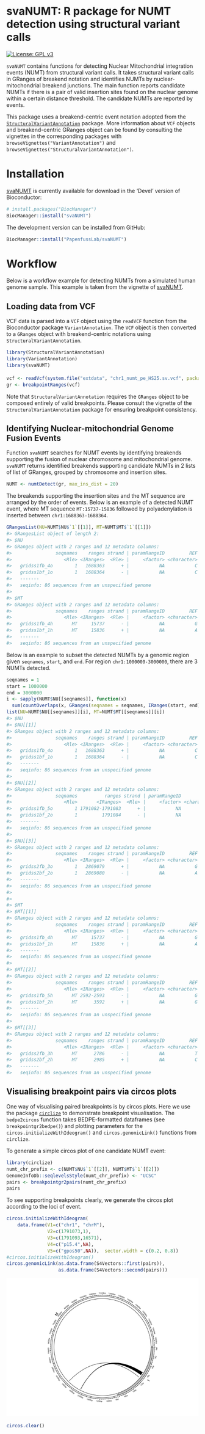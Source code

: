 
<!-- README.md is generated from README.Rmd. Please do not edit this file directly. -->

# svaNUMT: R package for NUMT detection using structural variant calls

<!-- badges: start -->

[![License: GPL
v3](https://img.shields.io/badge/License-GPLv3-blue.svg)](https://www.gnu.org/licenses/gpl-3.0)

<!-- badges: end -->

`svaNUMT` contains functions for detecting Nuclear Mitochondrial integration events (NUMT) from structural
variant calls. It takes structural variant calls in GRanges of breakend
notation and identifies NUMTs by nuclear-mitochondrial breakend
junctions. The main function reports candidate NUMTs if there is a pair
of valid insertion sites found on the nuclear genome within a certain
distance threshold. The candidate NUMTs are reported by events.

This package uses a breakend-centric event notation adopted from the
[`StructuralVariantAnnotation`](https://www.bioconductor.org/packages/release/bioc/html/StructuralVariantAnnotation.html)
package. More information about `VCF` objects and breakend-centric
GRanges object can be found by consulting the vignettes in the
corresponding packages with `browseVignettes("VariantAnnotation")` and
`browseVignettes("StructuralVariantAnnotation")`.

# Installation

[svaNUMT](https://bioconductor.org/packages/svaNUMT) is currently
available for download in the ‘Devel’ version of Bioconductor:

``` r
# install.packages("BiocManager")
BiocManager::install("svaNUMT")
```

The development version can be installed from GitHub:

``` r
BiocManager::install("PapenfussLab/svaNUMT")
```

<!-- # How to cite

If you use svaNUMT, please cite `svaNUMT` [here](https://bioconductor.org/packages/svaNUMT)
TBC for svaRetro.
```
@ARTICLE{svaNUMT,
  title    = "",
  author   = "",
  journal  = "",
  volume   = ,
  number   = ,
  pages    = ,
  month    = ,
  year     = ,
  url      = ,
  doi      = ,
  pmc      = 
}
```
-->

# Workflow

Below is a workflow example for detecting NUMTs from a simulated human
genome sample. This example is taken from the vignette of
[svaNUMT](https://bioconductor.org/packages/svaNUMT).

## Loading data from VCF

VCF data is parsed into a `VCF` object using the `readVCF` function from
the Bioconductor package `VariantAnnotation`. The `VCF` object is then
converted to a `GRanges` object with breakend-centric notations using
`StructuralVariantAnnotation`.

``` r
library(StructuralVariantAnnotation)
library(VariantAnnotation)
library(svaNUMT)

vcf <- readVcf(system.file("extdata", "chr1_numt_pe_HS25.sv.vcf", package = "svaNUMT"))
gr <- breakpointRanges(vcf)
```

Note that `StructuralVariantAnnotation` requires the `GRanges` object to
be composed entirely of valid breakpoints. Please consult the vignette
of the `StructuralVariantAnnotation` package for ensuring breakpoint
consistency.

## Identifying Nuclear-mitochondrial Genome Fusion Events

Function `svaNUMT` searches for NUMT events by identifying breakends
supporting the fusion of nuclear chromosome and mitochondrial genome.
`svaNUMT` returns identified breakends supporting candidate NUMTs in 2
lists of list of GRanges, grouped by chromosome and insertion sites.

``` r
NUMT <- numtDetect(gr, max_ins_dist = 20)
```

The breakends supporting the insertion sites and the MT sequence are
arranged by the order of events. Below is an example of a detected NUMT
event, where MT sequence `MT:15737-15836` followed by polyadenylation is
inserted between `chr1:1688363-1688364`.

``` r
GRangesList(NU=NUMT$NU$`1`[[1]], MT=NUMT$MT$`1`[[1]])
#> GRangesList object of length 2:
#> $NU
#> GRanges object with 2 ranges and 12 metadata columns:
#>                seqnames    ranges strand | paramRangeID         REF                      ALT      QUAL      FILTER     sourceId      partner      svtype     svLen        insSeq    insLen    HOMLEN
#>                   <Rle> <IRanges>  <Rle> |     <factor> <character>              <character> <numeric> <character>  <character>  <character> <character> <numeric>   <character> <integer> <numeric>
#>   gridss1fb_4o        1   1688363      + |           NA           C              C[MT:15737[   3928.49        PASS gridss1fb_4o gridss1fb_4h         BND        NA                       0         0
#>   gridss1bf_1o        1   1688364      - |           NA           C ]MT:15836]AAAAAAAAAAAAAC   3581.13        PASS gridss1bf_1o gridss1bf_1h         BND        NA AAAAAAAAAAAAA        13         0
#>   -------
#>   seqinfo: 86 sequences from an unspecified genome
#> 
#> $MT
#> GRanges object with 2 ranges and 12 metadata columns:
#>                seqnames    ranges strand | paramRangeID         REF                       ALT      QUAL      FILTER     sourceId      partner      svtype     svLen        insSeq    insLen    HOMLEN
#>                   <Rle> <IRanges>  <Rle> |     <factor> <character>               <character> <numeric> <character>  <character>  <character> <character> <numeric>   <character> <integer> <numeric>
#>   gridss1fb_4h       MT     15737      - |           NA           G              ]1:1688363]G   3928.49        PASS gridss1fb_4h gridss1fb_4o         BND        NA                       0         0
#>   gridss1bf_1h       MT     15836      + |           NA           A AAAAAAAAAAAAAA[1:1688364[   3581.13        PASS gridss1bf_1h gridss1bf_1o         BND        NA AAAAAAAAAAAAA        13         0
#>   -------
#>   seqinfo: 86 sequences from an unspecified genome
```

Below is an example to subset the detected NUMTs by a genomic region
given `seqnames`, `start`, and `end`. For region `chr1:1000000-3000000`,
there are 3 NUMTs detected.

``` r
seqnames = 1
start = 1000000
end = 3000000
i <- sapply(NUMT$NU[[seqnames]], function(x) 
  sum(countOverlaps(x, GRanges(seqnames = seqnames, IRanges(start, end))))>0)
list(NU=NUMT$NU[[seqnames]][i], MT=NUMT$MT[[seqnames]][i])
#> $NU
#> $NU[[1]]
#> GRanges object with 2 ranges and 12 metadata columns:
#>                seqnames    ranges strand | paramRangeID         REF                      ALT      QUAL      FILTER     sourceId      partner      svtype     svLen        insSeq    insLen    HOMLEN
#>                   <Rle> <IRanges>  <Rle> |     <factor> <character>              <character> <numeric> <character>  <character>  <character> <character> <numeric>   <character> <integer> <numeric>
#>   gridss1fb_4o        1   1688363      + |           NA           C              C[MT:15737[   3928.49        PASS gridss1fb_4o gridss1fb_4h         BND        NA                       0         0
#>   gridss1bf_1o        1   1688364      - |           NA           C ]MT:15836]AAAAAAAAAAAAAC   3581.13        PASS gridss1bf_1o gridss1bf_1h         BND        NA AAAAAAAAAAAAA        13         0
#>   -------
#>   seqinfo: 86 sequences from an unspecified genome
#> 
#> $NU[[2]]
#> GRanges object with 2 ranges and 12 metadata columns:
#>                seqnames          ranges strand | paramRangeID         REF                   ALT      QUAL      FILTER     sourceId      partner      svtype     svLen      insSeq    insLen    HOMLEN
#>                   <Rle>       <IRanges>  <Rle> |     <factor> <character>           <character> <numeric> <character>  <character>  <character> <character> <numeric> <character> <integer> <numeric>
#>   gridss1fb_5o        1 1791082-1791083      + |           NA           G            G[MT:2592[   1929.85        PASS gridss1fb_5o gridss1fb_5h         BND        NA                     0         1
#>   gridss1bf_2o        1         1791084      - |           NA           A ]MT:3592]AAAAAAAAAAAA   2894.91        PASS gridss1bf_2o gridss1bf_2h         BND        NA AAAAAAAAAAA        11         0
#>   -------
#>   seqinfo: 86 sequences from an unspecified genome
#> 
#> $NU[[3]]
#> GRanges object with 2 ranges and 12 metadata columns:
#>                seqnames    ranges strand | paramRangeID         REF                       ALT      QUAL      FILTER     sourceId      partner      svtype     svLen          insSeq    insLen    HOMLEN
#>                   <Rle> <IRanges>  <Rle> |     <factor> <character>               <character> <numeric> <character>  <character>  <character> <character> <numeric>     <character> <integer> <numeric>
#>   gridss2fb_3o        1   2869079      + |           NA           G                G[MT:2786[   2472.12        PASS gridss2fb_3o gridss2fb_3h         BND        NA                         0         0
#>   gridss2bf_2o        1   2869080      - |           NA           A ]MT:2985]AAAAAAAAAAAAAAAA   2456.81        PASS gridss2bf_2o gridss2bf_2h         BND        NA AAAAAAAAAAAAAAA        15         0
#>   -------
#>   seqinfo: 86 sequences from an unspecified genome
#> 
#> 
#> $MT
#> $MT[[1]]
#> GRanges object with 2 ranges and 12 metadata columns:
#>                seqnames    ranges strand | paramRangeID         REF                       ALT      QUAL      FILTER     sourceId      partner      svtype     svLen        insSeq    insLen    HOMLEN
#>                   <Rle> <IRanges>  <Rle> |     <factor> <character>               <character> <numeric> <character>  <character>  <character> <character> <numeric>   <character> <integer> <numeric>
#>   gridss1fb_4h       MT     15737      - |           NA           G              ]1:1688363]G   3928.49        PASS gridss1fb_4h gridss1fb_4o         BND        NA                       0         0
#>   gridss1bf_1h       MT     15836      + |           NA           A AAAAAAAAAAAAAA[1:1688364[   3581.13        PASS gridss1bf_1h gridss1bf_1o         BND        NA AAAAAAAAAAAAA        13         0
#>   -------
#>   seqinfo: 86 sequences from an unspecified genome
#> 
#> $MT[[2]]
#> GRanges object with 2 ranges and 12 metadata columns:
#>                seqnames    ranges strand | paramRangeID         REF                     ALT      QUAL      FILTER     sourceId      partner      svtype     svLen      insSeq    insLen    HOMLEN
#>                   <Rle> <IRanges>  <Rle> |     <factor> <character>             <character> <numeric> <character>  <character>  <character> <character> <numeric> <character> <integer> <numeric>
#>   gridss1fb_5h       MT 2592-2593      - |           NA           G            ]1:1791082]G   1929.85        PASS gridss1fb_5h gridss1fb_5o         BND        NA                     0         1
#>   gridss1bf_2h       MT      3592      + |           NA           G GAAAAAAAAAAA[1:1791084[   2894.91        PASS gridss1bf_2h gridss1bf_2o         BND        NA AAAAAAAAAAA        11         0
#>   -------
#>   seqinfo: 86 sequences from an unspecified genome
#> 
#> $MT[[3]]
#> GRanges object with 2 ranges and 12 metadata columns:
#>                seqnames    ranges strand | paramRangeID         REF                         ALT      QUAL      FILTER     sourceId      partner      svtype     svLen          insSeq    insLen    HOMLEN
#>                   <Rle> <IRanges>  <Rle> |     <factor> <character>                 <character> <numeric> <character>  <character>  <character> <character> <numeric>     <character> <integer> <numeric>
#>   gridss2fb_3h       MT      2786      - |           NA           T                ]1:2869079]T   2472.12        PASS gridss2fb_3h gridss2fb_3o         BND        NA                         0         0
#>   gridss2bf_2h       MT      2985      + |           NA           C CAAAAAAAAAAAAAAA[1:2869080[   2456.81        PASS gridss2bf_2h gridss2bf_2o         BND        NA AAAAAAAAAAAAAAA        15         0
#>   -------
#>   seqinfo: 86 sequences from an unspecified genome
```

## Visualising breakpoint pairs via circos plots

One way of visualising paired breakpoints is by circos plots. Here we
use the package
[`circlize`](https://doi.org/10.1093/bioinformatics/btu393) to
demonstrate breakpoint visualisation. The `bedpe2circos` function takes
BEDPE-formatted dataframes (see `breakpointgr2bedpe()`) and plotting
parameters for the `circos.initializeWithIdeogram()` and
`circos.genomicLink()` functions from `circlize`.

To generate a simple circos plot of one candidate NUMT event:

``` r
library(circlize)
numt_chr_prefix <- c(NUMT$NU$`1`[[2]], NUMT$MT$`1`[[2]])
GenomeInfoDb::seqlevelsStyle(numt_chr_prefix) <- "UCSC"
pairs <- breakpointgr2pairs(numt_chr_prefix)
pairs
```

To see supporting breakpoints clearly, we generate the circos plot
according to the loci of event.

``` r
circos.initializeWithIdeogram(
    data.frame(V1=c("chr1", "chrM"),
               V2=c(1791073,1),
               V3=c(1791093,16571),
               V4=c("p15.4",NA),
               V5=c("gpos50",NA)),  sector.width = c(0.2, 0.8))
#circos.initializeWithIdeogram()
circos.genomicLink(as.data.frame(S4Vectors::first(pairs)), 
                   as.data.frame(S4Vectors::second(pairs)))
```

![](README-unnamed-chunk-8-1.png)<!-- -->

``` r
circos.clear()
```
